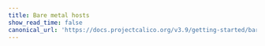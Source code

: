 ```yaml
---
title: Bare metal hosts
show_read_time: false
canonical_url: 'https://docs.projectcalico.org/v3.9/getting-started/bare-metal/index'
---
```

